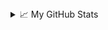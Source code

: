 <details>
	<summary style="margin-bottom: 15px;">📈 My GitHub Stats</summary>
	<p align="center"><img src="https://github-readme-stats.vercel.app/api?username=alexlogvin&bg_color=30,e96443,904e95&title_color=fff&text_color=eee&icon_color=eee&hide_border=true&include_all_commits=true&count_private=true&show_icons=true&hide=contribs,prs&hide_rank=true&disable_animations=true"/></p>
	<p align="center"><img src="https://github-readme-stats.vercel.app/api/top-langs?username=alexlogvin&bg_color=30,e96443,904e95&title_color=fff&text_color=eee&icon_color=eee&hide_border=true"/></p>
</details>
